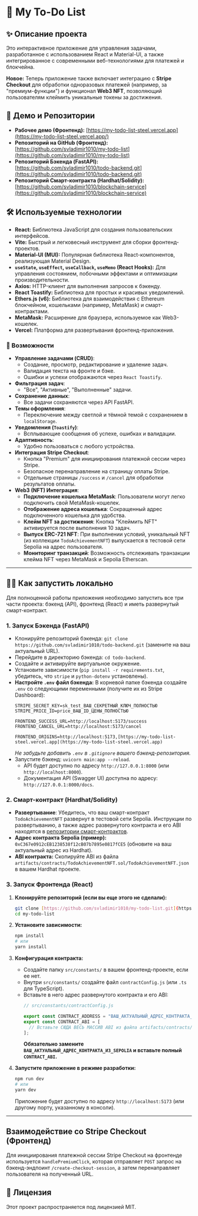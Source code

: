 # 📝 My To-Do List

## ✨ Описание проекта

Это интерактивное приложение для управления задачами, разработанное с использованием React и Material-UI, а также интегрированное с современными веб-технологиями для платежей и блокчейна.

**Новое:** Теперь приложение также включает интеграцию с **Stripe Checkout** для обработки одноразовых платежей (например, за "премиум-функции") и функционал **Web3 NFT**, позволяющий пользователям клеймить уникальные токены за достижения.

## 🚀 Демо и Репозитории

* **Рабочее демо (Фронтенд):** [https://my-todo-list-steel.vercel.app](https://my-todo-list-steel.vercel.app/)
* **Репозиторий на GitHub (Фронтенд):** [https://github.com/svladimir1010/my-todo-list](https://github.com/svladimir1010/my-todo-list)
* **Репозиторий Бэкенда (FastAPI):** [https://github.com/svladimir1010/todo-backend.git](https://github.com/svladimir1010/todo-backend.git)
* **Репозиторий Смарт-контракта (Hardhat/Solidity):** [https://github.com/svladimir1010/blockchain-service](https://github.com/svladimir1010/blockchain-service)

## 🛠️ Используемые технологии

* **React:** Библиотека JavaScript для создания пользовательских интерфейсов.
* **Vite:** Быстрый и легковесный инструмент для сборки фронтенд-проектов.
* **Material-UI (MUI):** Популярная библиотека React-компонентов, реализующая Material Design.
* **`useState`, `useEffect`, `useCallback`, `useMemo` (React Hooks):** Для управления состоянием, побочными эффектами и оптимизации производительности.
* **Axios:** HTTP-клиент для выполнения запросов к бэкенду.
* **React Toastify:** Библиотека для простых и красивых уведомлений.
* **Ethers.js (v6):** Библиотека для взаимодействия с Ethereum блокчейном, кошельками (например, MetaMask) и смарт-контрактами.
* **MetaMask:** Расширение для браузера, используемое как Web3-кошелек.
* **Vercel:** Платформа для развертывания фронтенд-приложения.

### 🌟 Возможности

-   **Управление задачами (CRUD)**:
    * Создание, просмотр, редактирование и удаление задач.
    * Валидация текста на фронте и бэке.
    * Ошибки и успехи отображаются через `React Toastify`.
-   **Фильтрация задач**:
    * "Все", "Активные", "Выполненные" задачи.
-   **Сохранение данных**:
    * Все задачи сохраняются через API FastAPI.
-   **Темы оформления**:
    * Переключение между светлой и тёмной темой с сохранением в `localStorage`.
-   **Уведомления (`Toastify`)**:
    * Всплывающие сообщения об успехе, ошибках и валидации.
-   **Адаптивность**:
    * Удобно пользоваться с любого устройства.
-   **Интеграция Stripe Checkout**:
    * Кнопка "Premium" для инициирования платежной сессии через Stripe.
    * Безопасное перенаправление на страницу оплаты Stripe.
    * Отдельные страницы `/success` и `/cancel` для обработки результатов оплаты.
-   **Web3 (NFT) Интеграция**:
    * **Подключение кошелька MetaMask**: Пользователи могут легко подключить свой MetaMask-кошелек.
    * **Отображение адреса кошелька**: Сокращенный адрес подключенного кошелька для удобства.
    * **Клейм NFT за достижения**: Кнопка "Клеймить NFT" активируется после выполнения 10 задач.
    * **Выпуск ERC-721 NFT**: При выполнении условий, уникальный NFT (из коллекции `TodoAchievementNFT`) выпускается в тестовой сети Sepolia на адрес пользователя.
    * **Мониторинг транзакций**: Возможность отслеживать транзакции клейма NFT через MetaMask и Sepolia Etherscan.

---

## 👨‍💻 Как запустить локально

Для полноценной работы приложения необходимо запустить все три части проекта: бэкенд (API), фронтенд (React) и иметь развернутый смарт-контракт.

### 1. Запуск Бэкенда (FastAPI)

* Клонируйте репозиторий бэкенда: `git clone https://github.com/svladimir1010/todo-backend.git` (замените на ваш актуальный URL).
* Перейдите в директорию бэкенда: `cd todo-backend`.
* Создайте и активируйте виртуальное окружение.
* Установите зависимости (`pip install -r requirements.txt`, убедитесь, что `stripe` и `python-dotenv` установлены).
* **Настройте `.env` файл бэкенда:** В корневой папке бэкенда создайте `.env` со следующими переменными (получите их из Stripe Dashboard):
    ```dotenv
    STRIPE_SECRET_KEY=sk_test_ВАШ_СЕКРЕТНЫЙ_КЛЮЧ_ПОЛНОСТЬЮ
    STRIPE_PRICE_ID=price_ВАШ_ID_ЦЕНЫ_ПОЛНОСТЬЮ

    FRONTEND_SUCCESS_URL=http://localhost:5173/success
    FRONTEND_CANCEL_URL=http://localhost:5173/cancel

    FRONTEND_ORIGINS=http://localhost:5173,[https://my-todo-list-steel.vercel.app](https://my-todo-list-steel.vercel.app)
    ```
  *Не забудьте добавить `.env` в `.gitignore` вашего бэкенд-репозитория.*
* Запустите бэкенд: `uvicorn main:app --reload`.
    * API будет доступно по адресу `http://127.0.0.1:8000` (или `http://localhost:8000`).
    * Документация API (Swagger UI) доступна по адресу: `http://127.0.0.1:8000/docs`.

### 2. Смарт-контракт (Hardhat/Solidity)

* **Развертывание**: Убедитесь, что ваш смарт-контракт `TodoAchievementNFT` развернут в тестовой сети Sepolia. Инструкции по развертыванию, а также адрес развернутого контракта и его ABI находятся в [репозитории смарт-контрактов](https://github.com/svladimir1010/blockchain-service).
* **Адрес контракта Sepolia (пример):** `0xC367e0912cEB1238538f12cB07b7895e0817fCE5` (обновите на ваш актуальный адрес из Hardhat).
* **ABI контракта:** Скопируйте ABI из файла `artifacts/contracts/TodoAchievementNFT.sol/TodoAchievementNFT.json` в вашем Hardhat проекте.

### 3. Запуск Фронтенда (React)

1.  **Клонируйте репозиторий (если вы еще этого не сделали):**
    ```bash
    git clone [https://github.com/svladimir1010/my-todo-list.git](https://github.com/svladimir1010/my-todo-list.git)
    cd my-todo-list
    ```
2.  **Установите зависимости:**
    ```bash
    npm install
    # или
    yarn install
    ```
3.  **Конфигурация контракта:**
    * Создайте папку `src/constants/` в вашем фронтенд-проекте, если ее нет.
    * Внутри `src/constants/` создайте файл `contractConfig.js` (или `.ts` для TypeScript).
    * Вставьте в него адрес развернутого контракта и его ABI:
        ```javascript
        // src/constants/contractConfig.js

        export const CONTRACT_ADDRESS = "ВАШ_АКТУАЛЬНЫЙ_АДРЕС_КОНТРАКТА_ИЗ_SEPOLIA"; // Пример: 0xC367e0912cEB1238538f12cB07b7895e0817fCE5
        export const CONTRACT_ABI = [
          // Вставьте СЮДА ВЕСЬ МАССИВ ABI из файла artifacts/contracts/TodoAchievementNFT.sol/TodoAchievementNFT.json
        ];
        ```
      **Обязательно замените `ВАШ_АКТУАЛЬНЫЙ_АДРЕС_КОНТРАКТА_ИЗ_SEPOLIA` и вставьте полный `CONTRACT_ABI`.**

4.  **Запустите приложение в режиме разработки:**
    ```bash
    npm run dev
    # или
    yarn dev
    ```
    Приложение будет доступно по адресу `http://localhost:5173` (или другому порту, указанному в консоли).

---

## Взаимодействие со Stripe Checkout (Фронтенд)

Для инициирования платежной сессии Stripe Checkout на фронтенде используется `handlePremiumClick`, которая отправляет `POST` запрос на бэкенд-эндпоинт `/create-checkout-session`, а затем перенаправляет пользователя на полученный URL.

## 📄 Лицензия

Этот проект распространяется под лицензией MIT.
